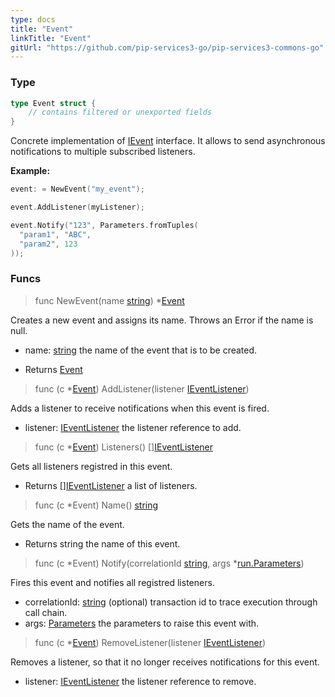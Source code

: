 ```yaml
---
type: docs
title: "Event"
linkTitle: "Event" 
gitUrl: "https://github.com/pip-services3-go/pip-services3-commons-go"
---
```


### Type

```go
type Event struct {
	// contains filtered or unexported fields
}
```

Concrete implementation of [IEvent](../ievent) interface. 
It allows to send asynchronous notifications to multiple subscribed listeners. 

**Example:**

```go
event: = NewEvent("my_event");

event.AddListener(myListener);

event.Notify("123", Parameters.fromTuples(
  "param1", "ABC",
  "param2", 123
));
```

### Funcs

> func NewEvent(name [string](https://pkg.go.dev/builtin#string)) *[Event](../event)

Creates a new event and assigns its name. Throws an Error if the name is null.

- name: [string](https://pkg.go.dev/builtin#string) the name of the event that is to be created.

- Returns [Event](../event)

> func (c *[Event](../event)) AddListener(listener [IEventListener](../ieventlistener))

Adds a listener to receive notifications when this event is fired.

- listener: [IEventListener](../ieventlistener) the listener reference to add.

> func (c *[Event](../event)) Listeners() [][IEventListener](../ieventlistener)

Gets all listeners registred in this event.

- Returns [][IEventListener](../ieventlistener) a list of listeners.

> func (c *Event) Name() [string](https://pkg.go.dev/builtin#string)

Gets the name of the event.

- Returns string the name of this event.

> func (c *Event) Notify(correlationId [string](https://pkg.go.dev/builtin#string), args *[run.Parameters](../../run/parameters))

Fires this event and notifies all registred listeners.

- correlationId: [string](https://pkg.go.dev/builtin#string) (optional) transaction id to trace execution through call chain.
- args: [Parameters](../../run/parameters) the parameters to raise this event with.

> func (c *[Event](../event)) RemoveListener(listener [IEventListener](../ieventlistener))

Removes a listener, so that it no longer receives notifications for this event.

- listener: [IEventListener](../ieventlistener) the listener reference to remove.







